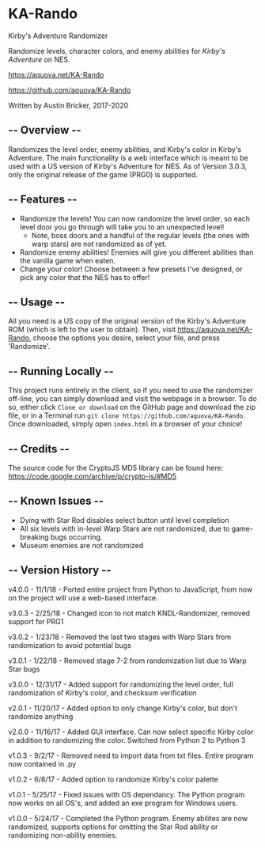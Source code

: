 # KA-Rando

Kirby's Adventure Randomizer

Randomize levels, character colors, and enemy abilities for *Kirby's Adventure* on NES.

https://aquova.net/KA-Rando

https://github.com/aquova/KA-Rando

Written by Austin Bricker, 2017-2020

## -- Overview --

Randomizes the level order, enemy abilities, and Kirby's color in Kirby's Adventure. The main functionality is a web interface which is meant to be used with a US version of Kirby's Adventure for NES. As of Version 3.0.3, only the original release of the game (PRG0) is supported.

## -- Features --

- Randomize the levels! You can now randomize the level order, so each level door you go through will take you to an unexpected level!
    - Note, boss doors and a handful of the regular levels (the ones with warp stars) are not randomized as of yet.
- Randomize enemy abilities! Enemies will give you different abilities than the vanilla game when eaten.
- Change your color! Choose between a few presets I've designed, or pick any color that the NES has to offer!

## -- Usage --

All you need is a US copy of the original version of the Kirby's Adventure ROM (which is left to the user to obtain). Then, visit https://aquova.net/KA-Rando, choose the options you desire, select your file, and press 'Randomize'.

## -- Running Locally --

This project runs entirely in the client, so if you need to use the randomizer off-line, you can simply download and visit the webpage in a browser. To do so, either click `Clone or download` on the GitHub page and download the zip file, or in a Terminal run `git clone https://github.com/aquova/KA-Rando`. Once downloaded, simply open `index.html` in a browser of your choice!

## -- Credits --

The source code for the CryptoJS MD5 library can be found here: https://code.google.com/archive/p/crypto-js/#MD5

## -- Known Issues --

- Dying with Star Rod disables select button until level completion
- All six levels with in-level Warp Stars are not randomized, due to game-breaking bugs occurring.
- Museum enemies are not randomized

## -- Version History --

v4.0.0 - 11/1/18 - Ported entire project from Python to JavaScript, from now on the project will use a web-based interface.

v3.0.3 - 2/25/18 - Changed icon to not match KNDL-Randomizer, removed support for PRG1

v3.0.2 - 1/23/18 - Removed the last two stages with Warp Stars from randomization to avoid potential bugs

v3.0.1 - 1/22/18 - Removed stage 7-2 from randomization list due to Warp Star bugs

v3.0.0 - 12/31/17 - Added support for randomizing the level order, full randomization of Kirby's color, and checksum verification

v2.0.1 - 11/20/17 - Added option to only change Kirby's color, but don't randomize anything

v2.0.0 - 11/16/17 - Added GUI interface. Can now select specific Kirby color in addition to randomizing the color. Switched from Python 2 to Python 3

v1.0.3 - 9/2/17 - Removed need to import data from txt files. Entire program now contained in .py

v1.0.2 - 6/8/17 - Added option to randomize Kirby's color palette

v1.0.1 - 5/25/17 - Fixed issues with OS dependancy. The Python program now works on all OS's, and added an exe program for Windows users.

v1.0.0 - 5/24/17 - Completed the Python program. Enemy abilites are now randomized, supports options for omitting the Star Rod ability or randomizing non-ability enemies.
